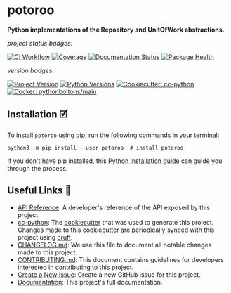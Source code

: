 # potoroo

**Python implementations of the Repository and UnitOfWork abstractions.**

_project status badges:_

[![CI Workflow](https://github.com/bbugyi200/potoroo/actions/workflows/ci.yml/badge.svg)](https://github.com/bbugyi200/potoroo/actions/workflows/ci.yml)
[![Coverage](https://codecov.io/gh/bbugyi200/potoroo/branch/master/graph/badge.svg)](https://codecov.io/gh/bbugyi200/potoroo)
[![Documentation Status](https://readthedocs.org/projects/potoroo/badge/?version=latest)](https://potoroo.readthedocs.io/en/latest/?badge=latest)
[![Package Health](https://snyk.io/advisor/python/potoroo/badge.svg)](https://snyk.io/advisor/python/potoroo)

_version badges:_

[![Project Version](https://img.shields.io/pypi/v/potoroo)](https://pypi.org/project/potoroo/)
[![Python Versions](https://img.shields.io/pypi/pyversions/potoroo)](https://pypi.org/project/potoroo/)
[![Cookiecutter: cc-python](https://img.shields.io/static/v1?label=cc-python&message=2024.01.16-4&color=d4aa00&logo=cookiecutter&logoColor=d4aa00)](https://github.com/python-boltons/cc-python)
[![Docker: pythonboltons/main](https://img.shields.io/static/v1?label=pythonboltons%20%2F%20main&message=2024.01.16&color=8ec4ad&logo=docker&logoColor=8ec4ad)](https://github.com/python-boltons/docker-python)


## Installation 🗹

To install `potoroo` using [pip][9], run the following
commands in your terminal:

``` shell
python3 -m pip install --user potoroo  # install potoroo
```

If you don't have pip installed, this [Python installation guide][10] can guide
you through the process.

<!-- [[[[[kooky.cog
from pathlib import Path

lines = Path("./docs/design/design.md").read_text().split("\n")
if any(L.strip() for L in lines):
    fixed_lines = [L.replace("(.", "(./docs/design") if L.startswith("![") else L for L in lines]
    print("## Design Diagrams\n")
    print("\n".join(fixed_lines))
]]]]] -->
<!-- [[[[[end]]]]] -->


## Useful Links 🔗

* [API Reference][3]: A developer's reference of the API exposed by this
  project.
* [cc-python][4]: The [cookiecutter][5] that was used to generate this project.
  Changes made to this cookiecutter are periodically synced with this project
  using [cruft][12].
* [CHANGELOG.md][2]: We use this file to document all notable changes made to
  this project.
* [CONTRIBUTING.md][7]: This document contains guidelines for developers
  interested in contributing to this project.
* [Create a New Issue][13]: Create a new GitHub issue for this project.
* [Documentation][1]: This project's full documentation.


[1]: https://potoroo.readthedocs.io/en/latest
[2]: https://github.com/bbugyi200/potoroo/blob/master/CHANGELOG.md
[3]: https://potoroo.readthedocs.io/en/latest/modules.html
[4]: https://github.com/python-boltons/cc-python
[5]: https://github.com/cookiecutter/cookiecutter
[6]: https://docs.readthedocs.io/en/stable/
[7]: https://github.com/bbugyi200/potoroo/blob/master/CONTRIBUTING.md
[8]: https://github.com/bbugyi200/potoroo
[9]: https://pip.pypa.io
[10]: http://docs.python-guide.org/en/latest/starting/installation/
[11]: https://github.com/pypa/pipx
[12]: https://github.com/cruft/cruft
[13]: https://github.com/bbugyi200/potoroo/issues/new/choose
[14]: https://pypi.org/project/cogapp/
